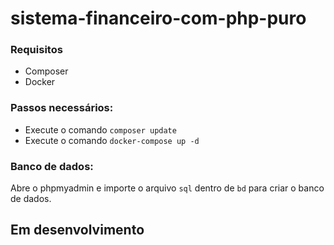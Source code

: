# sistema-financeiro-com-php-puro


### Requisitos

- Composer
- Docker

### Passos necessários:

- Execute o comando `composer update`
- Execute o comando `docker-compose up -d`

### Banco de dados:
Abre o phpmyadmin e importe o arquivo `sql` dentro de `bd` para criar o banco de dados.

## Em desenvolvimento


